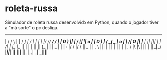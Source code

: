 # roleta-russa
Simulador de roleta russa desenvolvido em Python, quando o jogador tiver a "má sorte" o pc desliga. 

 ____   ___   _        ___ ______   ____      ____  __ __  _____ _____  ____ 
|    \ /   \ | |      /  _]      | /    |    |    \|  |  |/ ___// ___/ /    |
|  D  )     || |     /  [_|      ||  o  |    |  D  )  |  (   \_(   \_ |  o  |
|    /|  O  || |___ |    _]_|  |_||     |    |    /|  |  |\__  |\__  ||     |
|    \|     ||     ||   [_  |  |  |  _  |    |    \|  :  |/  \ |/  \ ||  _  |
|  .  \     ||     ||     | |  |  |  |  |    |  .  \     |\    |\    ||  |  |
|__|\_|\___/ |_____||_____| |__|  |__|__|    |__|\_|\__,_| \___| \___||__|__|
                                                                             
